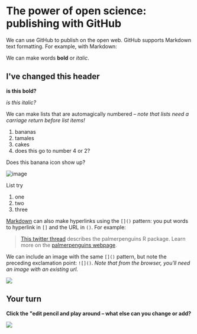 # The power of open science: publishing with GitHub

We can use GitHub to publish on the open web. GitHub supports Markdown text formatting. For example, with Markdown:

We can make words **bold** or *italic*.

## I've changed this header

**is this bold?**

*is this italic?* 

We can make lists that are automagically numbered – *note that lists need a carriage return before list items!*

1. bananas
1. tamales
1. cakes
2. does this go to number 4 or 2?

Does this banana icon show up?

![image](https://user-images.githubusercontent.com/11558837/134401255-47824bb8-5ad4-4f1b-a38e-80368ad3086a.png)

List try
1. one
2. two
3. three

[Markdown](https://quarto.org/docs/authoring/markdown-basics.html) can also make hyperlinks using the `[]()` pattern: you put words to hyperlink in `[]` and the URL in `()`. For example:

> [This twitter thread](https://twitter.com/allison_horst/status/1287772985630191617) describes the palmerpenguins R package. 
Learn more on the [palmerpenguins webpage](https://allisonhorst.github.io/palmerpenguins).

We can include an image with the same `[]()` pattern, but note the preceding exclamation point: `![]()`. *Note that from the browser, you'll need an image with an existing url.* 

![](https://octodex.github.com/images/labtocat.png)

## Your turn

**Click the "edit pencil and play around – what else can you change or add?**

![](https://github.com/Openscapes/series/blob/master/img/practicalDev_changingstuff.jpg)


